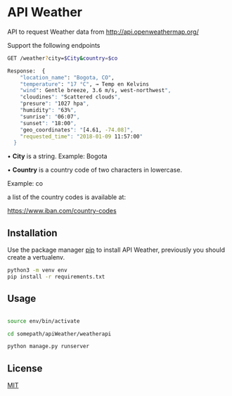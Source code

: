 # API Weather
API to request Weather data from http://api.openweathermap.org/

Support the following endpoints
```bash
GET /weather?city=$City&country=$co

Response:  {
    "location_name": "Bogota, CO",
    "temperature": "17 °C", → Temp en Kelvins
    "wind": Gentle breeze, 3.6 m/s, west-northwest",  
    "cloudines": "Scattered clouds", 
    "presure": "1027 hpa",
    "humidity": "63%", 
    "sunrise": "06:07", 
    "sunset": "18:00",  
    "geo_coordinates": "[4.61, -74.08]",
    "requested_time": "2018-01-09 11:57:00" 
  }

```
 • **City** is a string. Example: Bogota

 • **Country** is a country code of two characters in lowercase. 

Example: co

a list of the country codes is available at:

https://www.iban.com/country-codes

## Installation

Use the package manager [pip](https://pip.pypa.io/en/stable/) to install API Weather, previously you should create a vertualenv.

```bash
python3 -m venv env
pip install -r requirements.txt
```

## Usage

```bash 

source env/bin/activate

cd somepath/apiWeather/weatherapi

python manage.py runserver
```


## License
[MIT](https://choosealicense.com/licenses/mit/)
